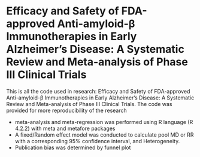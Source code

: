 # Efficacy and Safety of FDA-approved Anti-amyloid-β Immunotherapies in Early Alzheimer’s Disease: A Systematic Review and Meta-analysis of Phase III Clinical Trials

This is all the code used in research: Efficacy and Safety of FDA-approved Anti-amyloid-β Immunotherapies in Early Alzheimer’s Disease: A Systematic Review and Meta-analysis of Phase III Clinical Trials.
The code was provided for more reproducibility of the research

- meta-analysis and meta-regression was performed using R language (R 4.2.2) with meta and metafore packages
- A fixed/Random effect model was conducted to calculate pool MD or RR with a corresponding 95% confidence interval, and Heterogeneity.
- Publication bias was determined by funnel plot

